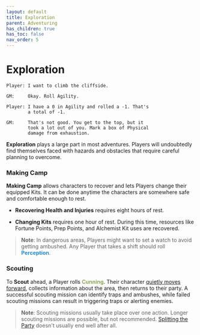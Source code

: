 ```yaml
---
layout: default
title: Exploration
parent: Adventuring
has_children: true
has_toc: false
nav_order: 5
---
```


# Exploration

    Player: I want to climb the cliffside.

    GM:     Okay. Roll Agility.

    Player: I have a 0 in Agility and rolled a -1. That's
            a total of -1.

    GM:     That's not good. You get to the top, but it 
            took a lot out of you. Mark a box of Physical
            damage from exhaustion.

**Exploration** plays a large part in most adventures. Players will undoubtedly
find themselves faced with hazards and obstacles that require careful planning
to overcome.

### Making Camp

**Making Camp** allows characters to recover and lets Players change their equipped Kits. It can be done anytime the characters are somewhere safe and comfortable enough to rest.

-   **Recovering Health and Injuries** requires eight hours of rest.

-   **Changing Kits** requires one hour of rest. During this time, resources like Fortune Points, Prep Points, and Alchemist Kit uses are recovered.

> **Note**: In dangerous areas, Players might want to set a watch to avoid getting ambushed. Any Player that takes a shift should roll **<span style="color: #268bd2">Perception</span>**.

### Scouting

To **Scout** ahead, a Player rolls **<span style="color: #90a959">Cunning</span>**. Their character [quietly moves forward](stealth.md), collects information about the area, then returns to their party. A successful scouting mission can identify traps and ambushes, while failed scouting missions can result in triggering traps or alerting enemies.

> **Note**: Scouting missions usually take place over one action. Longer scouting missions are possible, but not recommended. [Splitting the Party](https://tvtropes.org/pmwiki/pmwiki.php/Main/NeverSplitTheParty) doesn't usually end well after all.
